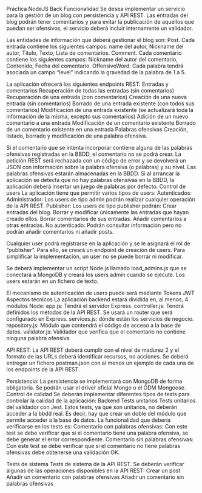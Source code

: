 Práctica NodeJS Back
Funcionalidad
Se desea implementar un servicio para la gestión de un blog con persistencia y API REST. Las entradas del blog podrán tener comentarios y para evitar la publicación de aquellos que puedan ser ofensivos, el servicio deberá incluir internamente un validador.

Las entidades de información que deberá gestionar el blog son:
Post. Cada entrada contiene los siguientes campos: name del autor, Nickname del autor, Titulo, Texto, Lista de comentarios.
Comment. Cada comentario contiene los siguientes campos: Nickname del autor del comentario, Contenido, Fecha del comentario.
OffensiveWord: Cada palabra tendrá asociada un campo “level” indicando la gravedad de la palabra de 1 a 5.

La aplicación ofrecerá los siguientes endpoints REST:
Entradas y comentarios
Recuperación de todas las entradas (sin comentarios)
Recuperación de una entrada (con comentarios)
Creación de una nueva entrada (sin comentarios)
Borrado de una entrada existente (con todos sus comentarios)
Modificación de una entrada existente (se actualizará toda la información de la misma, excepto sus comentarios)
Adición de un nuevo comentario a una entrada
Modificación de un comentario existente
Borrado de un comentario existente en una entrada
Palabras ofensivas
Creación, listado, borrado y modificación de una palabra ofensiva.

Si el comentario que se intenta incorporar contiene alguna de las palabras ofensivas registradas en la BBDD, el comentario no se podrá crear. La petición REST será rechazada con un código de error y se devolverá un JSON con información sobre la palabra ofensiva (o palabras) y su nivel. Las palabras ofensivas estarán almacenadas en la BBDD. Si al arrancar la aplicación se detecta que no hay palabras ofensivas en la BBDD, la aplicación deberá insertar un juego de palabras por defecto.
Control de users
La aplicación tiene que permitir varios tipos de users:
Autenticados:
Administrador: Los users de tipo admin podrán realizar cualquier operación de la API REST.
Publisher: Los users de tipo publisher podrán:
Crear entradas del blog. 
Borrar y modificar únicamente las entradas que hayan creado ellos.
Borrar comentarios de sus entradas.
Añadir comentarios a otras entradas.
No autenticado: Podrán consultar información pero no podrán añadir comentarios ni añadir posts.

Cualquier user podrá registrarse en la aplicación y se le asignará el rol de “publisher”.  Para ello, se creará un endpoint de creación de users. Para simplificar la implementación, un user no se puede borrar ni modificar.

Se deberá implementar un script Node.js llamado load_admins.js que se conectará a MongoDB y creará los users admin cuando se ejecute. Los users estarán en un fichero de texto.

El mecanismo de autenticación de users puede será mediante Tokens JWT
Aspectos técnicos
La aplicación backend estará dividida en, al menos, 4 módulos Node: 
app.js: Tendrá el servidor Express. 
controller.js: Tendrá definidos los métodos de la API REST. Se usará un router que será configurado en Express.
services.js: dónde están los servicios de negocio.
repository.js: Módulo que contendrá el código de acceso a la base de datos.
validator.js: Validador que verifica que el comentario no contiene ninguna palabra ofensiva.

API REST:
La API REST deberá cumplir con el nivel de madurez 2 y el formato de las URLs deberá identificar recursos, no acciones.
Se deberá entregar un fichero postman.json con al menos un ejemplo de cada una de los endpoints de la API REST.

Persistencia:
La persistencia se implementará con MongoDB de forma obligatoria. Se podrán usar el driver oficial Mongo o el ODM Mongoose.
Control de calidad
Se deberán implementar diferentes tipos de tests para controlar la calidad de la aplicación:
Backend
Tests unitarios
Tests unitarios del validador con Jest. Estos tests, ya que son unitarios, no deberán acceder a la bbdd real. Es decir, hay que crear un doble del módulo que permite acceder a la base de datos. La funcionalidad que debería verificarse en los tests es:
Comentario con palabras ofensivas: Con este test se debe verificar que si el comentario tiene una palabra ofensiva, se debe generar el error correspondiente. 
Comentario sin palabras ofensivas: Con este test se debe verificar que si el comentario no tiene palabras ofensivas debe obtenerse una validación OK.

Tests de sistema
Tests de sistema de la API REST. Se deberán verificar algunas de las operaciones disponibles en la API REST:
Crear un post
Añadir un comentario con palabras ofensivas
Añadir un comentario sin palabras ofensivas


